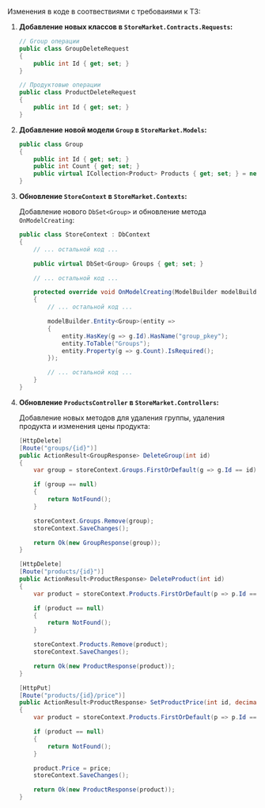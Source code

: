 Изменения в коде в соотвествиями с требоваиями к ТЗ:

1. **Добавление новых классов в `StoreMarket.Contracts.Requests`:**

   ```csharp
   // Group операции
   public class GroupDeleteRequest
   {
       public int Id { get; set; }
   }

   // Продуктовые операции
   public class ProductDeleteRequest
   {
       public int Id { get; set; }
   }
   ```

2. **Добавление новой модели `Group` в `StoreMarket.Models`:**

   ```csharp
   public class Group
   {
       public int Id { get; set; }
       public int Count { get; set; }
       public virtual ICollection<Product> Products { get; set; } = new List<Product>();
   }
   ```

3. **Обновление `StoreContext` в `StoreMarket.Contexts`:**

   Добавление нового `DbSet<Group>` и обновление метода `OnModelCreating`:

   ```csharp
   public class StoreContext : DbContext
   {
       // ... остальной код ...

       public virtual DbSet<Group> Groups { get; set; }

       // ... остальной код ...

       protected override void OnModelCreating(ModelBuilder modelBuilder)
       {
           // ... остальной код ...

           modelBuilder.Entity<Group>(entity =>
           {
               entity.HasKey(g => g.Id).HasName("group_pkey");
               entity.ToTable("Groups");
               entity.Property(g => g.Count).IsRequired();
           });

           // ... остальной код ...
       }
   }
   ```

4. **Обновление `ProductsController` в `StoreMarket.Controllers`:**

   Добавление новых методов для удаления группы, удаления продукта и изменения цены продукта:

   ```csharp
   [HttpDelete]
   [Route("groups/{id}")]
   public ActionResult<GroupResponse> DeleteGroup(int id)
   {
       var group = storeContext.Groups.FirstOrDefault(g => g.Id == id);

       if (group == null)
       {
           return NotFound();
       }

       storeContext.Groups.Remove(group);
       storeContext.SaveChanges();

       return Ok(new GroupResponse(group));
   }

   [HttpDelete]
   [Route("products/{id}")]
   public ActionResult<ProductResponse> DeleteProduct(int id)
   {
       var product = storeContext.Products.FirstOrDefault(p => p.Id == id);

       if (product == null)
       {
           return NotFound();
       }

       storeContext.Products.Remove(product);
       storeContext.SaveChanges();

       return Ok(new ProductResponse(product));
   }

   [HttpPut]
   [Route("products/{id}/price")]
   public ActionResult<ProductResponse> SetProductPrice(int id, decimal price)
   {
       var product = storeContext.Products.FirstOrDefault(p => p.Id == id);

       if (product == null)
       {
           return NotFound();
       }

       product.Price = price;
       storeContext.SaveChanges();

       return Ok(new ProductResponse(product));
   }
   ```

